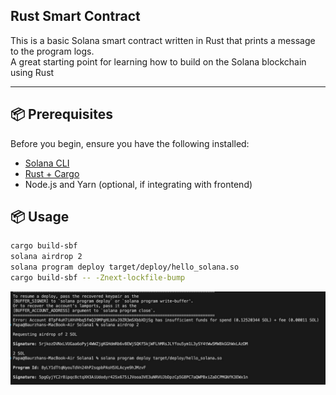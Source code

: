 ## Rust Smart Contract

This is a basic Solana smart contract written in Rust that prints a message to the program logs.  
A great starting point for learning how to build on the Solana blockchain using Rust

---

## 📦 Prerequisites

Before you begin, ensure you have the following installed:

- [Solana CLI](https://docs.solana.com/cli/install-solana-cli-tools)
- [Rust + Cargo](https://www.rust-lang.org/tools/install)
- Node.js and Yarn (optional, if integrating with frontend)

## 📦 Usage

```bash
cargo build-sbf
solana airdrop 2
solana program deploy target/deploy/hello_solana.so
cargo build-sbf -- -Znext-lockfile-bump
```

![Solana](solana4.jpg)

